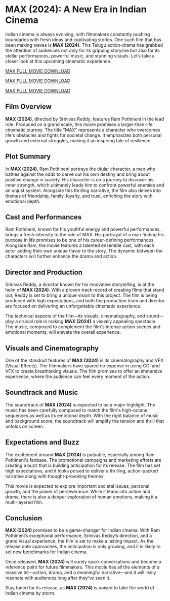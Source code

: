 # MAX (2024): A New Era in Indian Cinema

Indian cinema is always evolving, with filmmakers constantly pushing boundaries with fresh ideas and captivating stories. One such film that has been making waves is **MAX (2024)**. This Telugu action-drama has grabbed the attention of audiences not only for its gripping storyline but also for its stellar performances, powerful music, and stunning visuals. Let’s take a closer look at this upcoming cinematic experience.

[MAX FULL MOVIE DOWNLOAD](https://jobnewsbd.info/big-match-ahead-copa-del-rey-semi-final/)

[MAX FULL MOVIE DOWNLOAD](https://jobnewsbd.info/big-match-ahead-copa-del-rey-semi-final/)

[MAX FULL MOVIE DOWNLOAD](https://jobnewsbd.info/big-match-ahead-copa-del-rey-semi-final/)


## Film Overview

**MAX (2024)**, directed by Srinivas Reddy, features Ram Pothineni in the lead role. Produced on a grand scale, this movie promises a larger-than-life cinematic journey. The title "MAX" represents a character who overcomes life's obstacles and fights for societal change. It emphasizes both personal growth and external struggles, making it an inspiring tale of resilience.

## Plot Summary

In **MAX (2024)**, Ram Pothineni portrays the titular character, a man who battles against the odds to carve out his own destiny and bring about positive change in society. His character is on a journey to discover his inner strength, which ultimately leads him to confront powerful enemies and an unjust system. Alongside this thrilling narrative, the film also delves into themes of friendship, family, loyalty, and trust, enriching the story with emotional depth.

## Cast and Performances

Ram Pothineni, known for his youthful energy and powerful performances, brings a fresh intensity to the role of MAX. His portrayal of a man finding his purpose in life promises to be one of his career-defining performances. Alongside Ram, the movie features a talented ensemble cast, with each actor adding their own unique flavor to the story. The dynamic between the characters will further enhance the drama and action.

## Director and Production

Srinivas Reddy, a director known for his innovative storytelling, is at the helm of **MAX (2024)**. With a proven track record of creating films that stand out, Reddy is set to bring a unique vision to this project. The film is being produced with high expectations, and both the production team and director are focused on delivering an unforgettable cinematic experience.

The technical aspects of the film—its visuals, cinematography, and sound—play a crucial role in making **MAX (2024)** a visually appealing spectacle. The music, composed to complement the film's intense action scenes and emotional moments, will elevate the overall experience.

## Visuals and Cinematography

One of the standout features of **MAX (2024)** is its cinematography and VFX (Visual Effects). The filmmakers have spared no expense in using CGI and VFX to create breathtaking visuals. The film promises to offer an immersive experience, where the audience can feel every moment of the action.

## Soundtrack and Music

The soundtrack of **MAX (2024)** is expected to be a major highlight. The music has been carefully composed to match the film's high-octane sequences as well as its emotional depth. With the right balance of music and background score, the soundtrack will amplify the tension and thrill that unfolds on screen.

## Expectations and Buzz

The excitement around **MAX (2024)** is palpable, especially among Ram Pothineni's fanbase. The promotional campaigns and marketing efforts are creating a buzz that is building anticipation for its release. The film has set high expectations, and it looks poised to deliver a thrilling, action-packed narrative along with thought-provoking themes.

This movie is expected to explore important societal issues, personal growth, and the power of perseverance. While it leans into action and drama, there is also a deeper exploration of human emotions, making it a multi-layered film.

## Conclusion

**MAX (2024)** promises to be a game-changer for Indian cinema. With Ram Pothineni’s exceptional performance, Srinivas Reddy’s direction, and a grand visual experience, the film is set to make a lasting impact. As the release date approaches, the anticipation is only growing, and it is likely to set new benchmarks for Indian cinema.

Once released, **MAX (2024)** will surely spark conversations and become a reference point for future filmmakers. This movie has all the elements of a massive hit—action, drama, and a meaningful narrative—and it will likely resonate with audiences long after they’ve seen it.

Stay tuned for its release, as **MAX (2024)** is poised to take the world of Indian cinema by storm.
```
